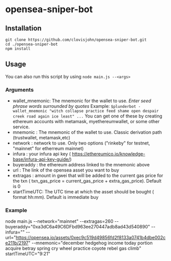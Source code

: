 # opensea-sniper-bot

## Installation
```
git clone https://github.com/clovisjohn/opensea-sniper-bot.git
cd ./opensea-sniper-bot
npm install
```
## Usage
You can also run this script by using `node main.js --<args>`

### Arguments
- wallet_mnemonic: The mnemonic for the wallet to use. *Enter seed phrase words surrounded by quotes* Example: `$plunderbot -wallet_mnemonic "witch collapse practice feed shame open despair creek road again ice least" ...` You can get one of these by creating ethereum accounts with metamask, myethereumwallet, or some other service.
- mnemonic : The mnemonic of the wallet to use. Classic derivation path (trustwallet, metamask,etc)
- network : network to use. Only two options ("rinkeby" for testnet, "mainnet" for etherreum mainnet)
- infura : your infura api key ( https://ethereumico.io/knowledge-base/infura-api-key-guide/)
- buyeraddy : the ethereum address linked to the mnemonic above
- url : The link of the opensea asset you want to buy
- extragas : amount in gwei that will be added to the current gas price for the txn ( txn_gas_price = current_gas_price + extra_gas_price). Default is 0
- startTimeUTC: The UTC time at which the asset should be bought ( format hh:mm). Default is immediate buy

### Example
node main.js --network="mainnet" --extragas=260 --buyeraddy="0xa3dC6a49C6DFbd963ee270447adb8ad43d540890" --infura="<apikey>" --url="https://opensea.io/assets/0xec9c519d49856fd2f8133a0741b4dbe002ce211b/2197" --mnemonic="december hedgehog income today portion acquire betray spring cry wheel practice coyote rebel gas climb" startTimeUTC="9:21"
